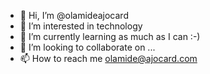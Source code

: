 - 👋 Hi, I’m @olamideajocard
- 👀 I’m interested in technology
- 🌱 I’m currently learning as much as I can :-)
- 💞️ I’m looking to collaborate on ...
- 📫 How to reach me olamide@ajocard.com

<!---
olamideajocard/olamideajocard is a ✨ special ✨ repository because its `README.md` (this file) appears on your GitHub profile.
You can click the Preview link to take a look at your changes.
--->
